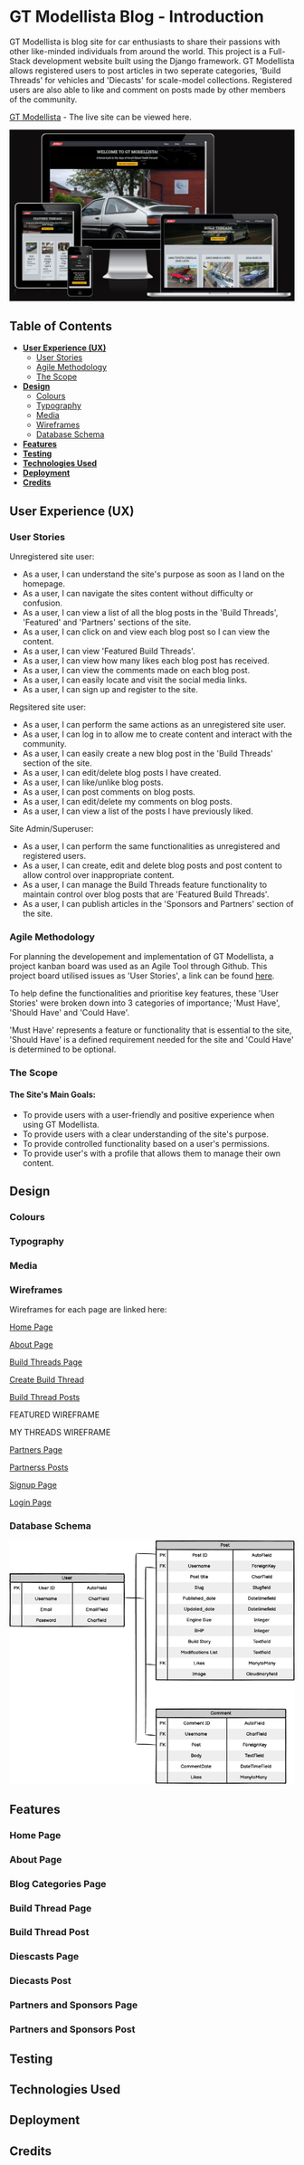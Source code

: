 # **GT Modellista Blog - Introduction**
GT Modellista is blog site for car enthusiasts to share their passions with other like-minded individuals from around the world. This project is a Full-Stack development website built using the Django framework. GT Modellista allows registered users to post articles in two seperate categories, 'Build Threads' for vehicles and 'Diecasts' for scale-model collections. Registered users are also able to like and comment on posts made by other members of the community.

[GT Modellista](https://gt-modellista.herokuapp.com/) - The live site can be viewed here.

![Am I Responsive?](docs/read-me/responsive.png)

## **Table of Contents**
 - [**User Experience (UX)**](#user-experience)
    * [User Stories](#user-stories)
    * [Agile Methodology](#agile-methodology)
    * [The Scope](#the-scope)
 - [**Design**](#design)
    * [Colours](#colours)
    * [Typography](#typography)
    * [Media](#media)
    * [Wireframes](#wireframes)
    * [Database Schema](#database-schema)
 - [**Features**](#features)
 - [**Testing**](#testing)
 - [**Technologies Used**](#technology-used)
 - [**Deployment**](#deployment)
 - [**Credits**](#credits)

## **User Experience (UX)**

### **User Stories**

Unregistered site user:

- As a user, I can understand the site's purpose as soon as I land on the homepage.
- As a user, I can navigate the sites content without difficulty or confusion.
- As a user, I can view a list of all the blog posts in the 'Build Threads', 'Featured' and 'Partners' sections of the site.
- As a user, I can click on and view each blog post so I can view the content.
- As a user, I can view 'Featured Build Threads'.
- As a user, I can view how many likes each blog post has received.
- As a user, I can view the comments made on each blog post.
- As a user, I can easily locate and visit the social media links.
- As a user, I can sign up and register to the site.

Regsitered site user:

- As a user, I can perform the same actions as an unregistered site user.
- As a user, I can log in to allow me to create content and interact with the community.
- As a user, I can easily create a new blog post in the 'Build Threads' section of the site.
- As a user, I can edit/delete blog posts I have created.
- As a user, I can like/unlike blog posts.
- As a user, I can post comments on blog posts.
- As a user, I can edit/delete my comments on blog posts.
- As a user, I can view a list of the posts I have previously liked.

Site Admin/Superuser:

- As a user, I can perform the same functionalities as unregistered and registered users.
- As a user, I can create, edit and delete blog posts and post content to allow control over inappropriate content.
- As a user, I can manage the Build Threads feature functionality to maintain control over blog posts that are 'Featured Build Threads'.
- As a user, I can publish articles in the 'Sponsors and Partners' section of the site.

### **Agile Methodology**

For planning the developement and implementation of GT Modellista, a project kanban board was used as an Agile Tool through Github. This project board utilised issues as 'User Stories', a link can be found [here](https://github.com/AndyL86/gt-modellista/issues).

To help define the functionalities and prioritise key features, these 'User Stories' were broken down into 3 categories of importance; 'Must Have', 'Should Have' and 'Could Have'.

'Must Have' represents a feature or functionality that is essential to the site, 'Should Have' is a defined requirement needed for the site and 'Could Have' is determined to be optional.

### **The Scope**

#### **The Site's Main Goals:**
- To provide users with a user-friendly and positive experience when using GT Modellista.
- To provide users with a clear understanding of the site's purpose.
- To provide controlled functionality based on a user's permissions.
- To provide user's with a profile that allows them to manage their own content.

## **Design**

### **Colours**

### **Typography**

### **Media**

### **Wireframes**
Wireframes for each page are linked here:

[Home Page](docs/read-me/home-page.png)

[About Page](docs/read-me/about-page.png)

[Build Threads Page](docs/read-me/build-threads.png)

[Create Build Thread](docs/read-me/create-build-thread.png)

[Build Thread Posts](docs/read-me/view-build-thread-post.png)

FEATURED WIREFRAME

MY THREADS WIREFRAME

[Partners Page](docs/read-me/partners.png)

[Partnerss Posts](docs/read-me/view-partners-post.png)


[Signup Page](docs/read-me/signup-page.png)

[Login Page](docs/read-me/login-page.png)

### **Database Schema**
![Database Schema](docs/read-me/data-schema.png)

## **Features**

### **Home Page**

### **About Page**

### **Blog Categories Page**

### **Build Thread Page**

### **Build Thread Post**

### **Diescasts Page**

### **Diecasts Post**

### **Partners and Sponsors Page**

### **Partners and Sponsors Post**



## **Testing**

## **Technologies Used**

## **Deployment**

## **Credits**